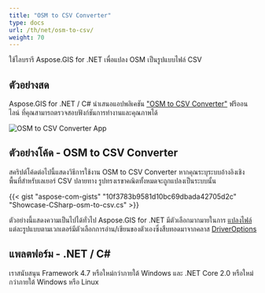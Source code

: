 ```yaml
---
title: "OSM to CSV Converter"
type: docs
url: /th/net/osm-to-csv/
weight: 70
---
```


ใช้ไลบรารี Aspose.GIS for .NET เพื่อแปลง OSM เป็นรูปแบบไฟล์ CSV

## **ตัวอย่างสด**

Aspose.GIS for .NET / C# นำเสนอแอปพลิเคชัน ["OSM to CSV Converter"](https://products.aspose.app/gis/conversion/osm-to-csv) ฟรีออนไลน์ ที่คุณสามารถตรวจสอบฟังก์ชันการทำงานและคุณภาพได้

![OSM to CSV Converter App](conversion.png)

## **ตัวอย่างโค้ด - OSM to CSV Converter**

สคริปต์โค้ดต่อไปนี้แสดงวิธีการใช้งาน OSM to CSV Converter หากคุณระบุระบบอ้างอิงเชิงพื้นที่สำหรับเลเยอร์ CSV ปลายทาง รูปทรงเรขาคณิตทั้งหมดจะถูกแปลงเป็นระบบนั้น

{{< gist "aspose-com-gists" "10f3783b9581d10bc69dbada42705d2c" "Showcase-CSharp-osm-to-csv.cs" >}}

ตัวอย่างนี้แสดงความเป็นไปได้ทั่วไป Aspose.GIS for .NET มีตัวเลือกมากมายในการ [แปลงไฟล์](https://docs.aspose.com/gis/net/vector-layers/) แต่ละรูปแบบตามเวกเตอร์มีตัวเลือกการอ่าน/เขียนของตัวเองซึ่งสืบทอดมาจากคลาส [DriverOptions](https://reference.aspose.com/gis/net/aspose.gis/driveroptions)

## **แพลตฟอร์ม - .NET / C#**

เราสนับสนุน Framework 4.7 หรือใหม่กว่าภายใต้ Windows และ .NET Core 2.0 หรือใหม่กว่าภายใต้ Windows หรือ Linux
